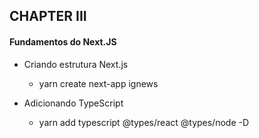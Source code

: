 ## CHAPTER III

#### Fundamentos do Next.JS

- Criando estrutura Next.js

  - yarn create next-app ignews

- Adicionando TypeScript

  - yarn add typescript @types/react @types/node -D
